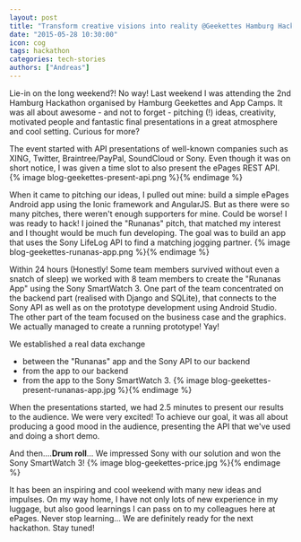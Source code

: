 ```yaml
---
layout: post
title: "Transform creative visions into reality @Geekettes Hamburg Hackathon"
date: "2015-05-28 10:30:00"
icon: cog
tags: hackathon
categories: tech-stories
authors: ["Andreas"]
---
```


Lie-in on the long weekend?! No way! Last weekend I was attending the 2nd Hamburg Hackathon organised by Hamburg Geekettes and App Camps. It was all about awesome - and not to forget - pitching (!) ideas, creativity, motivated people and fantastic final presentations in a great atmosphere and cool setting. Curious for more?

The event started with API presentations of well-known companies such as XING, Twitter, Braintree/PayPal, SoundCloud or Sony. Even though it was on short notice, I was given a time slot to also present the ePages REST API.
{% image blog-geekettes-present-api.png %}{% endimage %}

When it came to pitching our ideas, I pulled out mine: build a simple ePages Android app using the Ionic framework and AngularJS. But as there were so many pitches, there weren't enough supporters for mine. Could be worse! I was ready to hack! I joined the "Runanas" pitch, that matched my interest and I thought would be much fun developing. The goal was to build an app that uses the Sony LifeLog API to find a matching jogging partner.
{% image blog-geekettes-runanas-app.png %}{% endimage %}

Within 24 hours (Honestly! Some team members survived without even a snatch of sleep) we worked with 8 team members to create the "Runanas App" using the Sony SmartWatch 3. One part of the team concentrated on the backend part (realised with Django and SQLite), that connects to the Sony API as well as on the prototype development using Android Studio. The other part of the team focused on the business case and the graphics. We actually managed to create a running prototype!  Yay!

We established a real data exchange

* between the "Runanas" app and the Sony API to our backend
* from the app to our backend
* from the app to the Sony SmartWatch 3.
{% image blog-geekettes-present-runanas-app.jpg %}{% endimage %}

When the presentations started, we had 2.5 minutes to present our results to the audience. We were very excited! To achieve our goal, it was all about producing a good mood in the audience, presenting the API that we've used and doing a short demo.

And then....**Drum roll**... We impressed Sony with our solution and won the Sony SmartWatch 3!
{% image blog-geekettes-price.jpg %}{% endimage %}

It has been an inspiring and cool weekend with many new ideas and impulses. On my way home, I have not only lots of new experience in my luggage, but also good learnings I can pass on to my colleagues here at ePages. Never stop learning... We are definitely ready for the next hackathon. Stay tuned!
